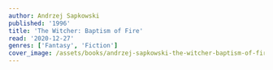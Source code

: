 ```yaml
---
author: Andrzej Sapkowski
published: '1996'
title: 'The Witcher: Baptism of Fire'
read: '2020-12-27'
genres: ['Fantasy', 'Fiction']
cover_image: /assets/books/andrzej-sapkowski-the-witcher-baptism-of-fire.jpg
---
```

